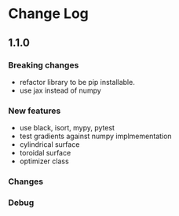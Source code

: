 # Change Log

## 1.1.0

### Breaking changes
* refactor library to be pip installable.
* use jax instead of numpy

### New features
* use black, isort, mypy, pytest
* test gradients against numpy implmementation
* cylindrical surface
* toroidal surface
* optimizer class

### Changes


### Debug
